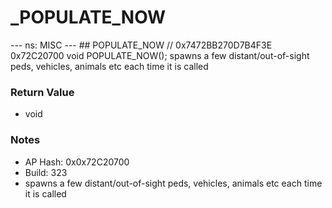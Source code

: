 # _POPULATE_NOW

--- ns: MISC --- ## POPULATE_NOW  // 0x7472BB270D7B4F3E 0x72C20700 void POPULATE_NOW();  spawns a few distant/out-of-sight peds, vehicles, animals etc each time it is called

### Return Value
* void

### Notes
* AP Hash: 0x0x72C20700
* Build: 323
* spawns a few distant/out-of-sight peds, vehicles, animals etc each time it is called

